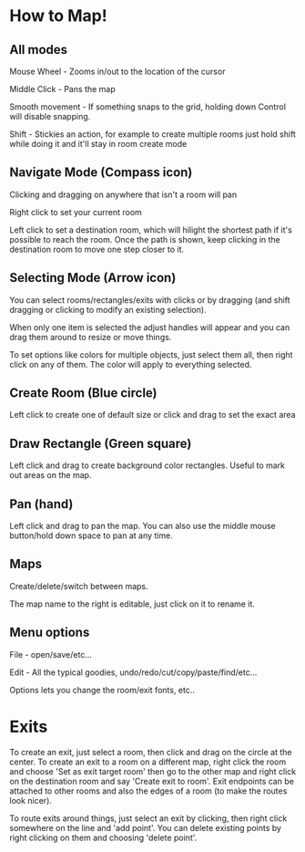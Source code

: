 # How to Map!

## All modes

Mouse Wheel - Zooms in/out to the location of the cursor

Middle Click - Pans the map

Smooth movement - If something snaps to the grid, holding down Control will disable snapping. 

Shift - Stickies an action, for example to create multiple rooms just hold shift while doing it and it'll stay in room create mode

## Navigate Mode (Compass icon)

Clicking and dragging on anywhere that isn't a room will pan

Right click to set your current room

Left click to set a destination room, which will hilight the shortest path if it's possible to reach the room. Once the path is shown, keep clicking in the destination room to move one step closer to it.

## Selecting Mode (Arrow icon)

You can select rooms/rectangles/exits with clicks or by dragging (and shift dragging or clicking to modify an existing selection).

When only one item is selected the adjust handles will appear and you can drag them around to resize or move things.

To set options like colors for multiple objects, just select them all, then right click on any of them. The color will apply to everything selected.

## Create Room (Blue circle)

Left click to create one of default size or click and drag to set the exact area

## Draw Rectangle (Green square)

Left click and drag to create background color rectangles. Useful to mark out areas on the map.

## Pan (hand)

Left click and drag to pan the map. You can also use the middle mouse button/hold down space to pan at any time.

## Maps

Create/delete/switch between maps.

The map name to the right is editable, just click on it to rename it.

## Menu options

File -  open/save/etc...

Edit - All the typical goodies, undo/redo/cut/copy/paste/find/etc...

Options lets you change the room/exit fonts, etc..

# Exits

To create an exit, just select a room, then click and drag on the circle at the center. To create an exit to a room on a different map, right click the room and choose 'Set as exit target room' then go to the other map and right click on the destination room and say 'Create exit to room'. Exit endpoints can be attached to other rooms and also the edges of a room (to make the routes look nicer).

To route exits around things, just select an exit by clicking, then right click somewhere on the line and 'add point'. You can delete existing points by right clicking on them and choosing 'delete point'.
